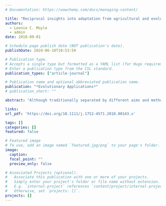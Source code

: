 ```yaml
---
# Documentation: https://wowchemy.com/docs/managing-content/

title: "Reciprocal insights into adaptation from agricultural and evolutionary studies in tomato: Abiotic adaptation in tomato"
authors: 
  - Leonie C. Moyle
  - admin
date: 2010-09-01

# Schedule page publish date (NOT publication's date).
publishDate: 2024-06-10T10:53:59

# Publication type.
# Accepts a single type but formatted as a YAML list (for Hugo requirements).
# Enter a publication type from the CSL standard.
publication_types: ["article-journal"]

# Publication name and optional abbreviated publication name.
publication: "*Evolutionary Applications*"
# publication_short: ""

abstract: "Although traditionally separated by different aims and methodologies, research on agricultural and evolutionary problems shares a common goal of understanding the mechanisms underlying functionally important traits. As such, research in both fields offers potential complementary and reciprocal insights. Here, we discuss adaptive stress responses (specifically to water stress) as an example of potentially fruitful research reciprocity, where agricultural research has clearly produced advances that could benefit evolutionary studies, while evolutionary studies offer approaches and insights underexplored in crop studies. We focus on research on Solanum species that include the domesticated tomato and its wild relatives. Integrated approaches to understanding ecological adaptation are particularly attractive in tomato and its wild relatives: many presumptively adaptive phenotypic differences characterize wild species, and the physiological and mechanistic basis of many relevant traits and environmental responses has already been examined in the context of cultivated tomato and some wild species. We highlight four specific instances where these reciprocal insights can be combined to better address questions that are fundamental both to agriculture and evolution."

links:
url_pdf: 'https://doi.org/10.1111/j.1752-4571.2010.00143.x'

tags: []
categories: []
featured: false

# Featured image
# To use, add an image named `featured.jpg/png` to your page's folder. 
image:
  caption: 
  focal_point: ""
  preview_only: false

# Associated Projects (optional).
#   Associate this publication with one or more of your projects.
#   Simply enter your project's folder or file name without extension.
#   E.g. `internal-project` references `content/project/internal-project/index.md`.
#   Otherwise, set `projects: []`.
projects: []
---
```

